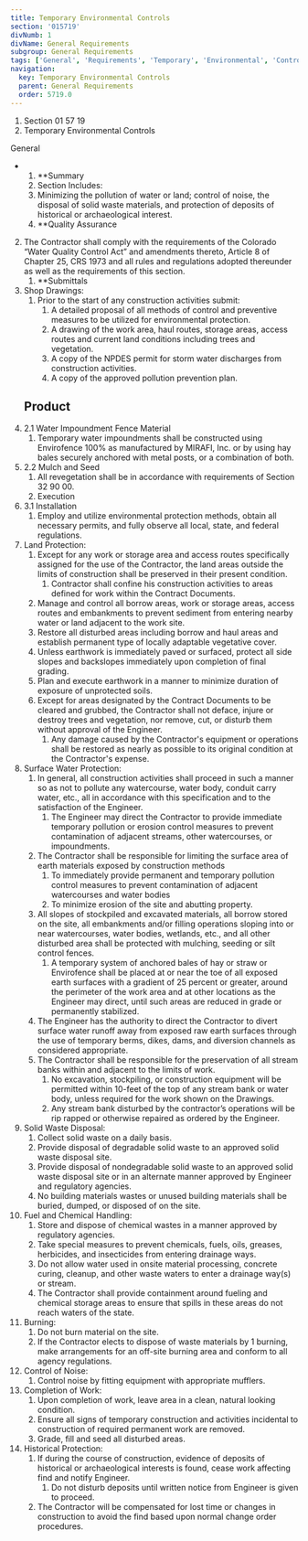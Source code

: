 ```yaml
---
title: Temporary Environmental Controls
section: '015719'
divNumb: 1
divName: General Requirements
subgroup: General Requirements
tags: ['General', 'Requirements', 'Temporary', 'Environmental', 'Controls']
navigation:
  key: Temporary Environmental Controls
  parent: General Requirements
  order: 5719.0
---
```


   1. Section 01 57 19
   1. Temporary Environmental Controls

General

* 
	1. **Summary
   1. Section Includes:
	1. Minimizing the pollution of water or land; control of noise, the disposal of solid waste materials, and protection of deposits of historical or archaeological interest.
	2. **Quality Assurance
2. The Contractor shall comply with the requirements of the Colorado “Water Quality Control Act” and amendments thereto, Article 8 of Chapter 25, CRS 1973 and all rules and regulations adopted thereunder as well as the requirements of this section.
	1. **Submittals
3. Shop Drawings:
	1. Prior to the start of any construction activities submit:
		1. A detailed proposal of all methods of control and preventive measures to be utilized for environmental protection.
		2. A drawing of the work area, haul routes, storage areas, access routes and current land conditions including trees and vegetation.
		3. A copy of the NPDES permit for storm water discharges from construction activities.
		4. A copy of the approved pollution prevention plan.
   ## Product
1. 2.1 Water Impoundment Fence Material
   1. Temporary water impoundments shall be constructed using Envirofence 100% as manufactured by MIRAFI, Inc. or by using hay bales securely anchored with metal posts, or a combination of both.
1. 2.2 Mulch and Seed
   1. All revegetation shall be in accordance with requirements of Section 32 90 00.
   1. Execution
1. 3.1 Installation
   1. Employ and utilize environmental protection methods, obtain all necessary permits, and fully observe all local, state, and federal regulations.
2. Land Protection:
	1. Except for any work or storage area and access routes specifically assigned for the use of the Contractor, the land areas outside the limits of construction shall be preserved in their present condition.
		1. Contractor shall confine his construction activities to areas defined for work within the Contract Documents.
	2. Manage and control all borrow areas, work or storage areas, access routes and embankments to prevent sediment from entering nearby water or land adjacent to the work site.
	3. Restore all disturbed areas including borrow and haul areas and establish permanent type of locally adaptable vegetative cover.
	4. Unless earthwork is immediately paved or surfaced, protect all side slopes and backslopes immediately upon completion of final grading.
	5. Plan and execute earthwork in a manner to minimize duration of exposure of unprotected soils.
	6. Except for areas designated by the Contract Documents to be cleared and grubbed, the Contractor shall not deface, injure or destroy trees and vegetation, nor remove, cut, or disturb them without approval of the Engineer.
		1. Any damage caused by the Contractor's equipment or operations shall be restored as nearly as possible to its original condition at the Contractor's expense.
3. Surface Water Protection:
	1. In general, all construction activities shall proceed in such a manner so as not to pollute any watercourse, water body, conduit carry water, etc., all in accordance with this specification and to the satisfaction of the Engineer. 
		1. The Engineer may direct the Contractor to provide immediate temporary pollution or erosion control measures to prevent contamination of adjacent streams, other watercourses, or impoundments.
	2. The Contractor shall be responsible for limiting the surface area of earth materials exposed by construction methods
		1. To immediately provide permanent and temporary pollution control measures to prevent contamination of adjacent watercourses and water bodies
		2. To minimize erosion of the site and abutting property.
	3. All slopes of stockpiled and excavated materials, all borrow stored on the site, all embankments and/or filling operations sloping into or near watercourses, water bodies, wetlands, etc., and all other disturbed area shall be protected with mulching, seeding or silt control fences. 
		1. A temporary system of anchored bales of hay or straw or Envirofence shall be placed at or near the toe of all exposed earth surfaces with a gradient of 25 percent or greater, around the perimeter of the work area and at other locations as the Engineer may direct, until such areas are reduced in grade or permanently stabilized.
	4. The Engineer has the authority to direct the Contractor to divert surface water runoff away from exposed raw earth surfaces through the use of temporary berms, dikes, dams, and diversion channels as considered appropriate.
	5. The Contractor shall be responsible for the preservation of all stream banks within and adjacent to the limits of work. 
		1. No excavation, stockpiling, or construction equipment will be permitted within 10-feet of the top of any stream bank or water body, unless required for the work shown on the Drawings. 
		2. Any stream bank disturbed by the contractor’s operations will be rip rapped or otherwise repaired as ordered by the Engineer.
4. Solid Waste Disposal:
	1. Collect solid waste on a daily basis.
	2. Provide disposal of degradable solid waste to an approved solid waste disposal site.
	3. Provide disposal of nondegradable solid waste to an approved solid waste disposal site or in an alternate manner approved by Engineer and regulatory agencies.
	4. No building materials wastes or unused building materials shall be buried, dumped, or disposed of on the site.
5. Fuel and Chemical Handling:
	1. Store and dispose of chemical wastes in a manner approved by regulatory agencies.
	2. Take special measures to prevent chemicals, fuels, oils, greases, herbicides, and insecticides from entering drainage ways.
	3. Do not allow water used in onsite material processing, concrete curing, cleanup, and other waste waters to enter a drainage way(s) or stream.
	4. The Contractor shall provide containment around fueling and chemical storage areas to ensure that spills in these areas do not reach waters of the state.
6. Burning:
	1. Do not burn material on the site.
	2. If the Contractor elects to dispose of waste materials by 1 burning, make arrangements for an off-site burning area and conform to all agency regulations.
7. Control of Noise:
	1. Control noise by fitting equipment with appropriate mufflers.
8. Completion of Work:
	1. Upon completion of work, leave area in a clean, natural looking condition.
	2. Ensure all signs of temporary construction and activities incidental to construction of required permanent work are removed.
	3. Grade, fill and seed all disturbed areas.
9. Historical Protection:
	1. If during the course of construction, evidence of deposits of historical or archaeological interests is found, cease work affecting find and notify Engineer.
		1. Do not disturb deposits until written notice from Engineer is given to proceed.
	2. The Contractor will be compensated for lost time or changes in construction to avoid the find based upon normal change order procedures.

